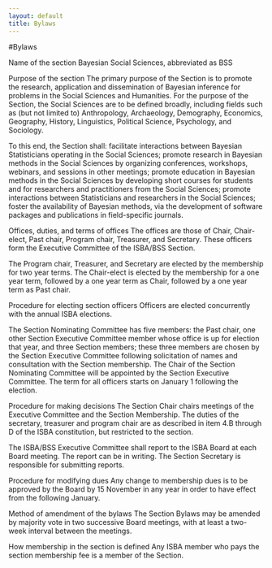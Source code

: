 ```yaml
---
layout: default
title: Bylaws
---
```


#Bylaws

Name of the section
Bayesian Social Sciences, abbreviated as BSS

Purpose of the section
The primary purpose of the Section is to promote the research, application and dissemination of Bayesian inference for problems in the Social Sciences and Humanities. For the purpose of the Section, the Social Sciences are to be defined broadly, including fields such as (but not limited to) Anthropology, Archaeology, Demography, Economics, Geography, History, Linguistics, Political Science, Psychology, and Sociology.

To this end, the Section shall:
facilitate interactions between Bayesian Statisticians operating in the Social Sciences;
promote research in Bayesian methods in the Social Sciences by organizing conferences, workshops, webinars, and sessions in other meetings;
promote education in Bayesian methods in the Social Sciences by developing short courses for students and for researchers and practitioners from the Social Sciences;
promote interactions between Statisticians and researchers  in the Social Sciences;
foster the availability of Bayesian methods, via the development of software packages and publications in field-specific journals.

Offices, duties, and terms of offices
The offices are those of Chair, Chair-elect, Past chair, Program chair, Treasurer, and Secretary. These officers form the Executive Committee of the ISBA/BSS Section.

The Program chair, Treasurer, and Secretary are elected by the membership for two year terms.
The Chair-elect is elected by the membership for a one year term, followed by a one year term as Chair, followed by a one year term as Past chair.

Procedure for electing section officers
Officers are elected concurrently with the annual ISBA elections. 

The Section Nominating Committee has five members: the Past chair, one other Section Executive Committee member whose office is up for election that year, and three Section members; these three members are chosen by the Section Executive Committee following solicitation of names and consultation with the Section membership. The Chair of the Section Nominating Committee will be appointed by the Section Executive Committee. The term for all officers starts on January 1 following the election.

Procedure for making decisions
The Section Chair chairs meetings of the Executive Committee and the Section Membership. The duties of the secretary, treasurer and program chair are as described in item 4.B through D of the ISBA constitution, but restricted to the section.

The ISBA/BSS Executive Committee shall report to the ISBA Board at each Board meeting. The report can be in writing. The Section Secretary is responsible for submitting reports.

Procedure for modifying dues
Any change to membership dues is to be approved by the Board by 15 November in any year in order to have effect from the following January.

Method of amendment of the bylaws
The Section Bylaws may be amended by majority vote in two successive Board meetings, with at least a two-week interval between the meetings.

How membership in the section is defined
Any ISBA member who pays the section membership fee is a member of the Section. 
